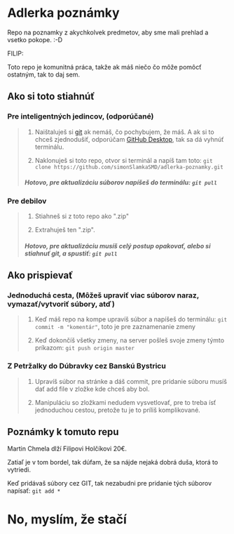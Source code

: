 # Adlerka poznámky

Repo na poznamky z akychkolvek predmetov, aby sme mali prehlad a vsetko pokope. :-D

FILIP:

Toto repo je komunitná práca, takže ak máš niečo čo môže pomôcť ostatným, tak to daj sem.


## Ako si toto stiahnúť

### Pre inteligentných jedincov, (odporúčané)

> 1. Naištaluješ si [git](https://git-scm.com/downloads) ak nemáš, čo pochybujem, že máš. A ak si to chceš zjednodušiť, 
> odporúčam [GitHub Desktop](https://desktop.github.com/), tak sa dá vyhnúť terminálu.
>
> 2. Naklonuješ si toto repo, otvor si terminál a napíš tam toto: `git clone https://github.com/simonSlamkaSMD/adlerka-poznamky.git`
>
> ##### Hotovo, pre aktualizáciu súborov napíšeš do terminálu: `git pull`

### Pre debilov

> 1. Stiahneš si z toto repo ako ".zip"
>
> 2. Extrahuješ ten ".zip".
>
> ##### Hotovo, pre aktualizáciu musíš celý postup opakovať, alebo si stiahnuť git, a spustiť: `git pull`

## Ako prispievať

### Jednoduchá cesta, (Môžeš upraviť viac súborov naraz, vymazať/vytvoriť súbory, atď)

> 1. Keď máš repo na kompe upravíš súbor a napíšeš do terminálu: `git commit -m "komentár"`, toto je pre zaznamenanie zmeny
>
> 2. Keď dokončíš všetky zmeny, na server pošleš svoje zmeny týmto príkazom: `git push origin master`

### Z Petržalky do Dúbravky cez Banskú Bystricu

> 1. Upravíš súbor na stránke a dáš commit, pre pridanie súboru musíš dať add file v zložke kde chceš aby bol.
>
> 2. Manipuláciu so zložkami nedudem vysvetlovať, pre to treba ísť jednoduchou cestou, pretože tu je to príliš komplikované.

## Poznámky k tomuto repu

Martin Chmela dlží Filipovi Holčíkovi 20€.

Zatiaľ je v tom bordel, tak dúfam, že sa nájde nejaká dobrá duša, ktorá to vytriedi.

Keď pridávaš súbory cez GIT, tak nezabudni pre pridanie tých súborov napísať: `git add *`
# No, myslím, že stačí
